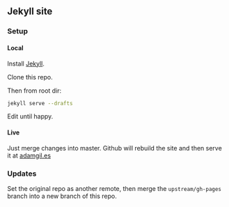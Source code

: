 ## Jekyll site

### Setup

#### Local

Install [Jekyll](https://jekyllrb.com/docs/installation/ubuntu/).

Clone this repo.

Then from root dir:

```bash
jekyll serve --drafts
```

Edit until happy.

#### Live

Just merge changes into master. Github will rebuild the site and then serve
it at [adamgil.es](https://adamgil.es)

### Updates

Set the original repo as another remote, then merge the `upstream/gh-pages` 
branch into a new branch of this repo.